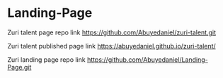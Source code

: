 # Landing-Page

Zuri talent page repo link 
https://github.com/Abuyedaniel/zuri-talent.git

Zuri talent published page link 
https://abuyedaniel.github.io/zuri-talent/

Zuri landing page repo link 
https://github.com/Abuyedaniel/Landing-Page.git
